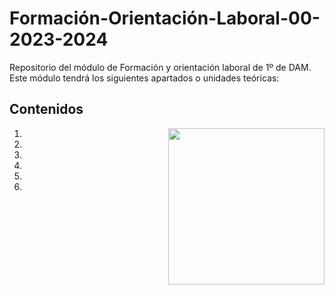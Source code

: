 # Formación-Orientación-Laboral-00-2023-2024
Repositorio del módulo de Formación y orientación laboral de 1º de DAM. Este módulo tendrá los siguientes apartados o unidades teóricas:

<h2>Contenidos</h2>
<picture> <img align="right" src="https://github.com/7oSkaaa/7oSkaaa/blob/main/Images/Right_Side.gif?raw=true" width = 250px></picture>
<ol>
  <li>
    <a href="https://github.com/Olmedo30/Formación-Orientación-Laboral-00-2023-2024"></a>
  </li>
  <li>
    <a href="https://github.com/Olmedo30/Formación-Orientación-Laboral-01-2023-2024"></a>
  </li>
  <li>
    <a href="https://github.com/Olmedo30/Formación-Orientación-Laboral-02-2023-2024"></a>
  </li>
  <li>
    <a href="https://github.com/Olmedo30/Formación-Orientación-Laboral-00-2023-2024"></a>
  </li>
  <li>
    <a href="https://github.com/Olmedo30/Formación-Orientación-Laboral-00-2023-2024"></a>
  </li>
  <li>
    <a href="https://github.com/Olmedo30/Formación-Orientación-Laboral-00-2023-2024"></a>
  </li>
</ol>
